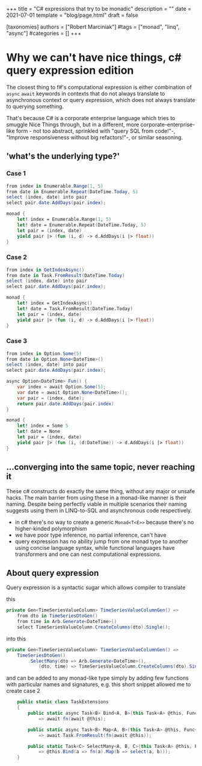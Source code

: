 +++
title =  "C# expressions that try to be monadic"
description =  ""
date =  2021-07-01
template = "blog/page.html"
draft =  false

[taxonomies]
authors = ["Robert Marciniak"]
#tags =  ["monad", "linq", "async"]
#categories =  []
+++

# Why we can't have nice things, c# query expression edition

The closest thing to f#'s computational expression is either combination of `async` `await` keywords in contexts that
do not always translate to asynchronous context or query expression, which does not always translate to querying something.

That's because C# is a corporate enterprise language which tries to smuggle Nice Things through, but in a different,
more corporate-enterprise-like form - not too abstract, sprinkled with "query SQL from code!"-, "Improve responsiveness without big refactors!"-, or similar seasoning.

## 'what's the underlying type?'

### Case 1

```cs
from index in Enumerable.Range(1, 5)
from date in Enumerable.Repeat(DateTime.Today, 5)
select (index, date) into pair
select pair.date.AddDays(pair.index);
```

```fs
monad {
    let! index = Enumerable.Range(1, 5)
    let! date = Enumerable.Repeat(DateTime.Today, 5)
    let pair = (index, date)
    yield pair |> (fun (i, d) -> d.AddDays(i |> float))
}
```

### Case 2

```cs
from index in GetIndexAsync()
from date in Task.FromResult(DateTime.Today)
select (index, date) into pair
select pair.date.AddDays(pair.index);
```

```fs
monad {
    let! index = GetIndexAsync()
    let! date = Task.FromResult(DateTime.Today)
    let pair = (index, date)
    yield pair |> (fun (i, d) -> d.AddDays(i |> float))
}
```

### Case 3
```cs
from index in Option.Some(5)
from date in Option.None<DateTime>()
select (index, date) into pair
select pair.date.AddDays(pair.index);
```

```cs
async Option<DateTime> Fun() {
    var index = await Option.Some(5);
    var date = await Option.None<DateTime>();
    var pair = (index, date);
    return pair.date.AddDays(pair.index)
}
```

```fs
monad {
    let! index = Some 5
    let! date = None
    let pair = (index, date)
    yield pair |> (fun (i, (d:DateTime)) -> d.AddDays(i |> float))
}
```
## ...converging into the same topic, never reaching it

These c# constructs do exactly the same thing, without any major or unsafe hacks. The main barrier from using these in a monad-like manner is their naming. Despite being perfectly viable in multiple scenarios their naming suggests using them in LINQ-to-SQL and asynchronous code respectively.


- in c# there's no way to create a generic `Monad<T<E>>` because there's no higher-kinded polymorphism
- we have poor type inference, no partial inference, can't have
- query expression has no ability jump from one monad type to another using concise language syntax, while functional languages have transformers and one can nest computational expressions.


## About query expression

Query expression is a syntactic sugar which allows compiler to translate

this
```cs
private Gen<TimeSeriesValueColumn> TimeSeriesValueColumnGen() =>
    from dto in TimeSeriesDtoGen()
    from time in Arb.Generate<DateTime>()
    select TimeSeriesValueColumn.CreateColumns(dto).Single();
```

into this

```cs
private Gen<TimeSeriesValueColumn> TimeSeriesValueColumnGen() =>
    TimeSeriesDtoGen()
        .SelectMany(dto => Arb.Generate<DateTime>(),
            (dto, time) => TimeSeriesValueColumn.CreateColumns(dto).Single());
```

and can be added to any monad-like type simply by adding few functions
with particular names and signatures, e.g. this short snippet allowed me to create case 2

```cs
    public static class TaskExtensions
    {
        public static async Task<B> Bind<A, B>(this Task<A> @this, Func<A, Task<B>> fn)
            => await fn(await @this);

        public static async Task<B> Map<A, B>(this Task<A> @this, Func<A, B> fn)
            => await Task.FromResult(fn(await @this));

        public static Task<C> SelectMany<A, B, C>(this Task<A> @this, Func<A, Task<B>> fn, Func<A, B, C> select)
            => @this.Bind(a => fn(a).Map(b => select(a, b)));
    }
```